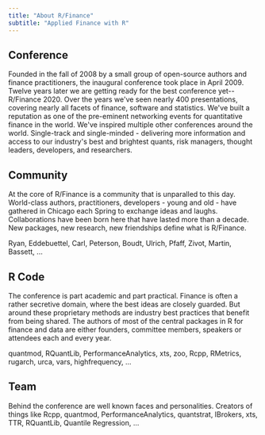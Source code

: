 ```yaml
---
title: "About R/Finance"
subtitle: "Applied Finance with R"
---
```


## Conference

Founded in the fall of 2008 by a small group of open-source authors and
finance practitioners, the inaugural conference took place in April 2009.
Twelve years later we are getting ready for the best conference yet--
R/Finance 2020. Over the years we've seen nearly 400 presentations, covering
nearly all facets of finance, software and statistics. We've built a
reputation as one of the pre-eminent networking events for quantitative
finance in the world. We've inspired multiple other conferences around the
world. Single-track and single-minded - delivering more information and
access to our industry's best and brightest quants, risk managers, thought
leaders, developers, and researchers. 

## Community

At the core of R/Finance is a community that is unparalled to this day.
World-class authors, practitioners, developers - young and old - have
gathered in Chicago each Spring to exchange ideas and laughs. Collaborations
have been born here that have lasted more than a decade. New packages, new
research, new friendships define what is R/Finance.

Ryan, Eddebuettel, Carl, Peterson, Boudt, Ulrich, Pfaff, Zivot, Martin, Bassett, ...

## R Code

The conference is part academic and part practical. Finance is often a rather
secretive domain, where the best ideas are closely guarded. But around these
proprietary methods are industry best practices that benefit from being shared.
The authors of most of the central packages in R for finance and data are
either founders, committee members, speakers or attendees each and every year.

quantmod, RQuantLib, PerformanceAnalytics, xts, zoo, Rcpp, RMetrics, rugarch,
urca, vars, highfrequency, ...

## Team

Behind the conference are well known faces and personalities. Creators of
things like Rcpp, quantmod, PerformanceAnalytics, quantstrat, IBrokers,
xts, TTR, RQuantLib, Quantile Regression, ...
